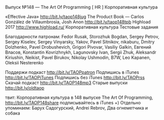 Выпуск №148 — The Art Of Programming [ HR ] Корпоративная культура

«Effective Java» http://bit.ly/taop148jug
The Product Book — Carlos González de Villaumbrosia, Josh Anon http://bit.ly/taop148tpb
Highload 2017 http://www.highload.ru/
Корпоративная культура
Тестовые задания

Благодарности патронам:
Fedor Rusak, Storozhuk Bogdan, Sergey Petrov, Sergey Kiselev, Sergey Vinyarsky, Yakov, Pavel Sitnikov, nikaburu, Dmitry Dolzhenko, Pavel Drobushevich, Grigori Pivovar, Vasiliy Galkin, Евгений Власов, Konstantin Kovrizhnykh, Lagunovsky Ivan, Sergii Zhuk, Aleksandr Kiriushin, Neikist, Pavel Birukov, Nikolay Ushmodin, B7W, Leo Kapanen, Oleksii Nesterenko

Поддержи подкаст http://bit.ly/TAOPpatron
Подпишись в iTunes http://bit.ly/TAOPiTunes
Подпишись без iTunes http://bit.ly/TAOPrss
Скачай подкаст http://bit.ly/TAOP148mp3
Старые выпуски http://bit.ly/oldtaop


твит: 
Корпоративная культура в 148 выпуске The Art Of Programming, http://bit.ly/TAOP148share подписывайтесь в iTunes +) Отдельно упоминаем: Барух Садогурский, Andrei Rebrov, Два огнеметчика и собака